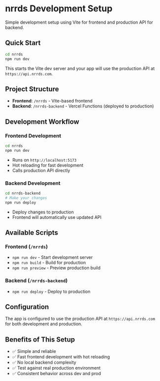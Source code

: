 # nrrds Development Setup

Simple development setup using Vite for frontend and production API for backend.

## Quick Start

```bash
cd nrrds
npm run dev
```

This starts the Vite dev server and your app will use the production API at `https://api.nrrds.com`.

## Project Structure

- **Frontend**: `/nrrds` - Vite-based frontend
- **Backend**: `/nrrds-backend` - Vercel Functions (deployed to production)

## Development Workflow

### Frontend Development
```bash
cd nrrds
npm run dev
```
- Runs on `http://localhost:5173`
- Hot reloading for fast development
- Calls production API directly

### Backend Development
```bash
cd nrrds-backend
# Make your changes
npm run deploy
```
- Deploy changes to production
- Frontend will automatically use updated API

## Available Scripts

### Frontend (`/nrrds`)
- `npm run dev` - Start development server
- `npm run build` - Build for production
- `npm run preview` - Preview production build

### Backend (`/nrrds-backend`)
- `npm run deploy` - Deploy to production

## Configuration

The app is configured to use the production API at `https://api.nrrds.com` for both development and production.

## Benefits of This Setup

- ✅ Simple and reliable
- ✅ Fast frontend development with hot reloading
- ✅ No local backend complexity
- ✅ Test against real production environment
- ✅ Consistent behavior across dev and prod
